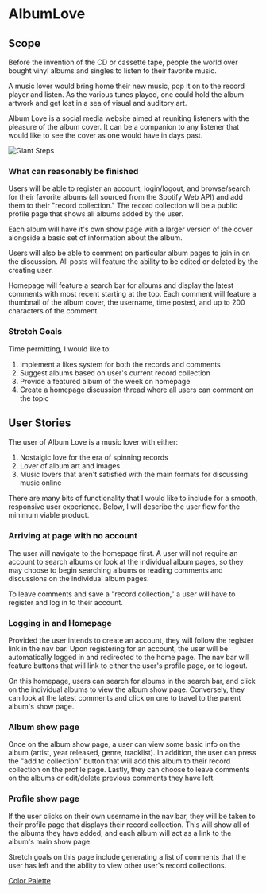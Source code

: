 # AlbumLove

## Scope

Before the invention of the CD or cassette tape, people the world over bought vinyl albums and singles to listen to their favorite music.

A music lover would bring home their new music, pop it on to the record player and listen. As the various tunes played, one could hold the album artwork and get lost in a sea of visual and auditory art. 

Album Love is a social media website aimed at reuniting listeners with the pleasure of the album cover. It can be a companion to any listener that would like to see the cover as one would have in days past.

![Giant Steps](images/GiantSteps)

### What can reasonably be finished

Users will be able to register an account, login/logout, and browse/search for their favorite albums (all sourced from the Spotify Web API) and add them to their "record collection." The record collection will be a public profile page that shows all albums added by the user. 

Each album will have it's own show page with a larger version of the cover alongside a basic set of information about the album.

Users will also be able to comment on particular album pages to join in on the discussion. All posts will feature the ability to be edited or deleted by the creating user.

Homepage will feature a search bar for albums and display the latest comments with most recent starting at the top. Each comment will feature a thumbnail of the album cover, the username, time posted, and up to 200 characters of the comment.

### Stretch Goals

Time permitting, I would like to:

1. Implement a likes system for both the records and comments
2. Suggest albums based on user's current record collection
3. Provide a featured album of the week on homepage
4. Create a homepage discussion thread where all users can comment on the topic


## User Stories

The user of Album Love is a music lover with either:

1. Nostalgic love for the era of spinning records
2. Lover of album art and images
3. Music lovers that aren't satisfied with the main formats for discussing music online

There are many bits of functionality that I would like to include for a smooth, responsive user experience. Below, I will describe the user flow for the minimum viable product.

### Arriving at page with no account

The user will navigate to the homepage first. A user will not require an account to search albums or look at the individual album pages, so they may choose to begin searching albums or reading comments and discussions on the individual album pages. 

To leave comments and save a "record collection," a user will have to register and log in to their account.

### Logging in and Homepage

Provided the user intends to create an account, they will follow the register link in the nav bar. Upon registering for an account, the user will be automatically logged in and redirected to the home page. The nav bar will feature buttons that will link to either the user's profile page, or to logout. 

On this homepage, users can search for albums in the search bar, and click on the individual albums to view the album show page. Conversely, they can look at the latest comments and click on one to travel to the parent album's show page.

### Album show page

Once on the album show page, a user can view some basic info on the album (artist, year released, genre, tracklist). In addition, the user can press the "add to collection" button that will add this album to their record collection on the profile page. Lastly, they can choose to leave comments on the albums or edit/delete previous comments they have left.

### Profile show page

If the user clicks on their own username in the nav bar, they will be taken to their profile page that displays their record collection. This will show all of the albums they have added, and each album will act as a link to the album's main show page. 

Stretch goals on this page include generating a list of comments that the user has left and the ability to view other user's record collections.

[Color Palette](https://coolors.co/d64236-e46947-e89c6e-e1c5a1-7b9d97-2c818c-1e6982-163251)
